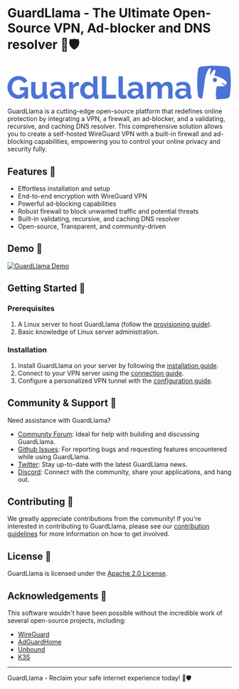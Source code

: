 # GuardLlama - The Ultimate Open-Source VPN, Ad-blocker and DNS resolver :llama::shield:

![GuardLlama Logo](https://raw.githubusercontent.com/guardllamanet/.github/main/images/guardllama-logo.svg)

GuardLlama is a cutting-edge open-source platform that redefines online protection by integrating a VPN, a firewall, an ad-blocker, and a validating, recursive, and caching DNS resolver. This comprehensive solution allows you to create a self-hosted WireGuard VPN with a built-in firewall and ad-blocking capabilities, empowering you to control your online privacy and security fully.

## Features :star2:

- Effortless installation and setup
- End-to-end encryption with WireGuard VPN
- Powerful ad-blocking capabilities
- Robust firewall to block unwanted traffic and potential threats
- Built-in validating, recursive, and caching DNS resolver
- Open-source, Transparent, and community-driven

## Demo :tada:

[![GuardLlama Demo](http://img.youtube.com/vi/yxgyDOk0BvA/0.jpg)](http://www.youtube.com/watch?v=yxgyDOk0BvA "GuardLlama Demo")

## Getting Started :rocket:

### Prerequisites

1. A Linux server to host GuardLlama (follow the [provisioning guide](https://guardllama.net/docs/category/provision-a-vps)).
2. Basic knowledge of Linux server administration.

### Installation

1. Install GuardLlama on your server by following the [installation guide](https://guardllama.net/docs/getting-started/install).
2. Connect to your VPN server using the [connection guide](https://guardllama.net/docs/getting-started/connect).
3. Configure a personalized VPN tunnel with the [configuration guide](https://guardllama.net/docs/getting-started/configure).

## Community & Support :speech_balloon:

Need assistance with GuardLlama?

- [Community Forum](https://github.com/SilvanAbuse/guardllama/discussions): Ideal for help with building and discussing GuardLlama.
- [Github Issues](https://github.com/SilvanAbuse/guardllama/issues): For reporting bugs and requesting features encountered while using GuardLlama.
- [Twitter](https://twitter.com/guardllamanet): Stay up-to-date with the latest GuardLlama news.
- [Discord](https://discord.guardllama.net): Connect with the community, share your applications, and hang out.

## Contributing :handshake:

We greatly appreciate contributions from the community! If you're interested in contributing to GuardLlama, please see our [contribution guidelines](CONTRIBUTING.md) for more information on how to get involved.

## License :page_facing_up:

GuardLlama is licensed under the [Apache 2.0 License](LICENSE.md).

## Acknowledgements :raised_hands:

This software wouldn't have been possible without the incredible work of several open-source projects, including:

- [WireGuard](https://www.wireguard.com)
- [AdGuardHome](https://github.com/AdguardTeam/AdGuardHome)
- [Unbound](https://github.com/NLnetLabs/unbound)
- [K3S](https://k3s.io)

---

GuardLlama - Reclaim your safe internet experience today! :llama::shield:
